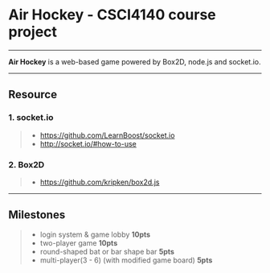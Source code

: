 # Air Hockey - CSCI4140 course project

---

**Air Hockey** is a web-based game powered by Box2D, node.js and socket.io.

---

## Resource

### 1. socket.io

> * https://github.com/LearnBoost/socket.io
> * http://socket.io/#how-to-use

### 2. Box2D

> * https://github.com/kripken/box2d.js

---

## Milestones

> * login system & game lobby **10pts**
> * two-player game **10pts**
> * round-shaped bat or bar shape bar **5pts**
> * multi-player(3 - 6) (with modified game board) **5pts**
